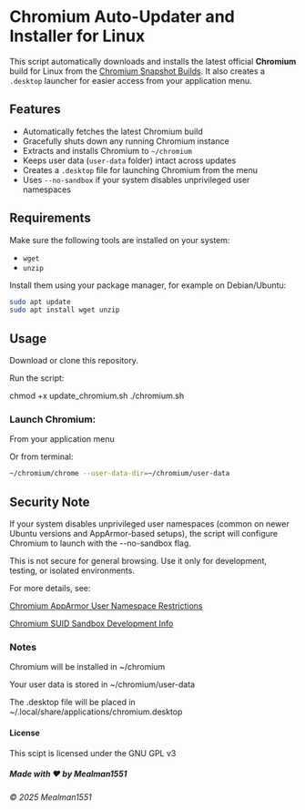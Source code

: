 # Chromium Auto-Updater and Installer for Linux

This script automatically downloads and installs the latest official **Chromium** build for Linux from the [Chromium Snapshot Builds](https://commondatastorage.googleapis.com/chromium-browser-snapshots/index.html). It also creates a `.desktop` launcher for easier access from your application menu.

## Features

- Automatically fetches the latest Chromium build
- Gracefully shuts down any running Chromium instance
- Extracts and installs Chromium to `~/chromium`
- Keeps user data (`user-data` folder) intact across updates
- Creates a `.desktop` file for launching Chromium from the menu
- Uses `--no-sandbox` if your system disables unprivileged user namespaces

## Requirements

Make sure the following tools are installed on your system:

- `wget`
- `unzip`

Install them using your package manager, for example on Debian/Ubuntu:

```bash
sudo apt update
sudo apt install wget unzip
```
## Usage

Download or clone this repository.

Run the script:

chmod +x update_chromium.sh
./chromium.sh

### Launch Chromium:

From your application menu

Or from terminal:
```bash
~/chromium/chrome --user-data-dir=~/chromium/user-data
```
## Security Note

If your system disables unprivileged user namespaces (common on newer Ubuntu versions and AppArmor-based setups), the script will configure Chromium to launch with the --no-sandbox flag.

This is not secure for general browsing. Use it only for development, testing, or isolated environments.

For more details, see:

[Chromium AppArmor User Namespace Restrictions](https://chromium.googlesource.com/chromium/src/+/main/docs/security/apparmor-userns-restrictions.md)

[Chromium SUID Sandbox Development Info](https://chromium.googlesource.com/chromium/src/+/main/docs/linux/suid_sandbox_development.md)

### Notes

Chromium will be installed in ~/chromium

Your user data is stored in ~/chromium/user-data

The .desktop file will be placed in ~/.local/share/applications/chromium.desktop

#### License

This scipt is licensed under the GNU GPL v3

##### Made with ❤️ by Mealman1551

###### &copy; 2025 Mealman1551

